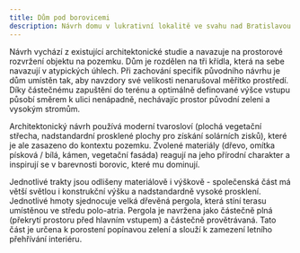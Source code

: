```yaml
---
title: Dům pod borovicemi
description: Návrh domu v lukrativní lokalitě ve svahu nad Bratislavou. Zadáním od klienta bylo zhodnotit a dopracovat existující architektonickou studii. Soustředili jsme se hlavně na optimalizaci energetiky a dispozice, při které se nám podařilo úpravami ušetřit 55 m<sup>2</sup> z vytápěných prostor a plochu chodeb zmenšit na polovinu. Následně jsme se dohodli na další spolupráci při projekční činnosti a aktuálně je stavba v povolovacím procesu.
---
```

Návrh vychází z existující architektonické studie a navazuje na prostorové rozvržení objektu na pozemku. Dům je rozdělen na tři křídla, která na sebe navazují v atypických úhlech. Při zachování specifik původního návrhu je dům umístěn tak, aby navzdory své velikosti nenarušoval měřítko prostředí. Díky částečnému zapuštění do terénu a optimálně definované výšce vstupu působí směrem k ulici nenápadně, nechávajíc prostor původní zeleni a vysokým stromům.

Architektonický návrh používá moderní tvarosloví (plochá vegetační střecha, nadstandardní prosklené plochy pro získání solárních zisků), které je ale zasazeno do kontextu pozemku. Zvolené materiály (dřevo, omítka písková / bílá, kámen, vegetační fasáda) reagují na jeho přírodní charakter a inspirují se v barevnosti borovic, které mu dominují.

Jednotlivé trakty jsou odlišeny materiálově i výškově - společenská část má větší světlou i konstrukční výšku a nadstandardně vysoké prosklení. Jednotlivé hmoty sjednocuje velká dřevěná pergola, která stíní terasu umístěnou ve středu polo-atria. Pergola je navržena jako částečně plná (překrytí prostoru před hlavním vstupem) a částečně provětrávaná. Tato část je určena k porostení popínavou zelení a slouží k zamezení letního přehřívání interiéru.